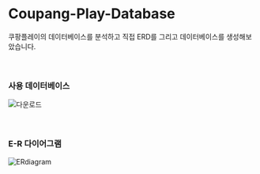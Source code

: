 # Coupang-Play-Database
쿠팡플레이의 데이터베이스를 분석하고 직접 ERD를 그리고 데이터베이스를 생성해보았습니다.
<br/>
<br/>
<br/>

### 사용 데이터베이스
![다운로드](https://user-images.githubusercontent.com/107612118/209460915-80303582-a5ee-422f-890e-7fdeb49f991b.png)
<br/>
<br/>
<br/>

### E-R 다이어그램
![ERdiagram](https://user-images.githubusercontent.com/107612118/209461131-86a99a4c-523a-4b5a-a102-e1dbd1d4ea0a.png)
